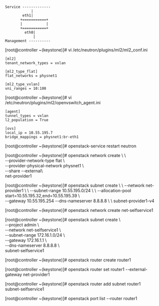 ```
Service -------------
            |
        eth1|
       +===========+
       |           |
       +===========+
         eth0|
             |
Management ----------
```

[root@controller ~(keystone)]# vi /etc/neutron/plugins/ml2/ml2_conf.ini
```
[ml2]
tenant_network_types = vxlan

[ml2_type_flat]
flat_networks = physnet1

[ml2_type_vxlan]
vni_ranges = 10:100
```

[root@controller ~(keystone)]# vi /etc/neutron/plugins/ml2/openvswitch_agent.ini
```
[agent]
tunnel_types = vxlan
l2_population = True

[ovs]
local_ip = 10.55.195.7
bridge_mappings = physnet1:br-eth1
```

[root@controller ~(keystone)]# openstack-service restart neutron

[root@controller ~(keystone)]# openstack network create \\ \  
--provider-network-type flat \\ \
--provider-physical-network physnet1 \\ \
--share --external\\ \
net-provider1

[root@controller ~(keystone)]# openstack subnet create \\ \ 
--network net-provider1 \\ \ 
--subnet-range 10.55.195.0/24 \\ \ 
--allocation-pool start=10.55.195.32,end=10.55.195.39 \\ \
--gateway 10.55.195.254 --dns-nameserver 8.8.8.8 \\ \ 
subnet-provider1-v4

[root@controller ~(keystone)]#  openstack network create net-selfservice1

[root@controller ~(keystone)]#  openstack subnet create \\ \
--project admin \\ \
--network net-selfservice1 \\ \
--subnet-range 172.16.1.0/24 \\ \
--gateway 172.16.1.1 \\ \
--dns-nameserver 8.8.8.8 \\ \
subnet-selfservice1 

[root@controller ~(keystone)]# openstack router create router1

[root@controller ~(keystone)]# openstack router set router1 --external-gateway net-provider1

[root@controller ~(keystone)]# openstack router add subnet router1 subnet-selfservice1

[root@controller ~(keystone)]# openstack port list --router router1
